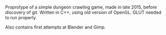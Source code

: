 Proprotype of a simple dungeon crawling game, made in late 2015, before discovery of git.
Written in C++, using old version of OpenGL.
GLUT needed to run properly.

Also contains first attempts at Blender and Gimp.